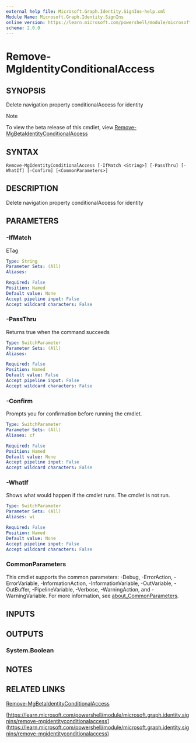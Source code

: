 ```yaml
---
external help file: Microsoft.Graph.Identity.SignIns-help.xml
Module Name: Microsoft.Graph.Identity.SignIns
online version: https://learn.microsoft.com/powershell/module/microsoft.graph.identity.signins/remove-mgidentityconditionalaccess
schema: 2.0.0
---
```


# Remove-MgIdentityConditionalAccess

## SYNOPSIS
Delete navigation property conditionalAccess for identity

> [!NOTE]
> To view the beta release of this cmdlet, view [Remove-MgBetaIdentityConditionalAccess](/powershell/module/Microsoft.Graph.Beta.Identity.SignIns/Remove-MgBetaIdentityConditionalAccess?view=graph-powershell-beta)

## SYNTAX

```
Remove-MgIdentityConditionalAccess [-IfMatch <String>] [-PassThru] [-WhatIf] [-Confirm] [<CommonParameters>]
```

## DESCRIPTION
Delete navigation property conditionalAccess for identity

## PARAMETERS

### -IfMatch
ETag

```yaml
Type: String
Parameter Sets: (All)
Aliases:

Required: False
Position: Named
Default value: None
Accept pipeline input: False
Accept wildcard characters: False
```

### -PassThru
Returns true when the command succeeds

```yaml
Type: SwitchParameter
Parameter Sets: (All)
Aliases:

Required: False
Position: Named
Default value: False
Accept pipeline input: False
Accept wildcard characters: False
```

### -Confirm
Prompts you for confirmation before running the cmdlet.

```yaml
Type: SwitchParameter
Parameter Sets: (All)
Aliases: cf

Required: False
Position: Named
Default value: None
Accept pipeline input: False
Accept wildcard characters: False
```

### -WhatIf
Shows what would happen if the cmdlet runs.
The cmdlet is not run.

```yaml
Type: SwitchParameter
Parameter Sets: (All)
Aliases: wi

Required: False
Position: Named
Default value: None
Accept pipeline input: False
Accept wildcard characters: False
```

### CommonParameters
This cmdlet supports the common parameters: -Debug, -ErrorAction, -ErrorVariable, -InformationAction, -InformationVariable, -OutVariable, -OutBuffer, -PipelineVariable, -Verbose, -WarningAction, and -WarningVariable. For more information, see [about_CommonParameters](http://go.microsoft.com/fwlink/?LinkID=113216).

## INPUTS

## OUTPUTS

### System.Boolean
## NOTES

## RELATED LINKS
[Remove-MgBetaIdentityConditionalAccess](/powershell/module/Microsoft.Graph.Beta.Identity.SignIns/Remove-MgBetaIdentityConditionalAccess?view=graph-powershell-beta)

[https://learn.microsoft.com/powershell/module/microsoft.graph.identity.signins/remove-mgidentityconditionalaccess](https://learn.microsoft.com/powershell/module/microsoft.graph.identity.signins/remove-mgidentityconditionalaccess)



